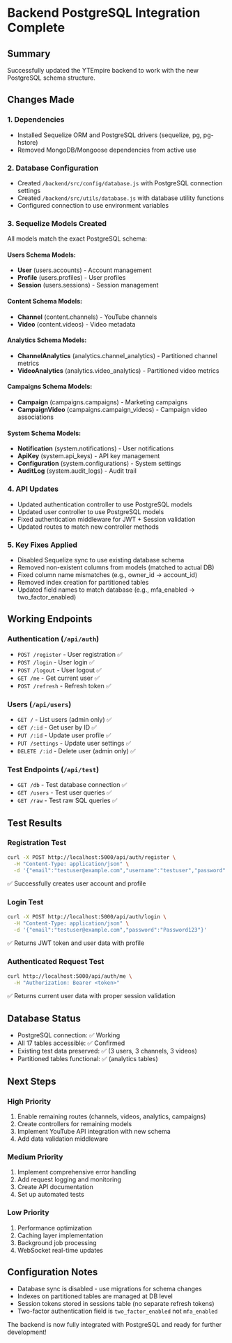# Backend PostgreSQL Integration Complete

## Summary
Successfully updated the YTEmpire backend to work with the new PostgreSQL schema structure.

## Changes Made

### 1. Dependencies
- Installed Sequelize ORM and PostgreSQL drivers (sequelize, pg, pg-hstore)
- Removed MongoDB/Mongoose dependencies from active use

### 2. Database Configuration
- Created `/backend/src/config/database.js` with PostgreSQL connection settings
- Created `/backend/src/utils/database.js` with database utility functions
- Configured connection to use environment variables

### 3. Sequelize Models Created
All models match the exact PostgreSQL schema:

#### Users Schema Models:
- **User** (users.accounts) - Account management
- **Profile** (users.profiles) - User profiles
- **Session** (users.sessions) - Session management

#### Content Schema Models:
- **Channel** (content.channels) - YouTube channels
- **Video** (content.videos) - Video metadata

#### Analytics Schema Models:
- **ChannelAnalytics** (analytics.channel_analytics) - Partitioned channel metrics
- **VideoAnalytics** (analytics.video_analytics) - Partitioned video metrics

#### Campaigns Schema Models:
- **Campaign** (campaigns.campaigns) - Marketing campaigns
- **CampaignVideo** (campaigns.campaign_videos) - Campaign video associations

#### System Schema Models:
- **Notification** (system.notifications) - User notifications
- **ApiKey** (system.api_keys) - API key management
- **Configuration** (system.configurations) - System settings
- **AuditLog** (system.audit_logs) - Audit trail

### 4. API Updates
- Updated authentication controller to use PostgreSQL models
- Updated user controller to use PostgreSQL models
- Fixed authentication middleware for JWT + Session validation
- Updated routes to match new controller methods

### 5. Key Fixes Applied
- Disabled Sequelize sync to use existing database schema
- Removed non-existent columns from models (matched to actual DB)
- Fixed column name mismatches (e.g., owner_id → account_id)
- Removed index creation for partitioned tables
- Updated field names to match database (e.g., mfa_enabled → two_factor_enabled)

## Working Endpoints

### Authentication (`/api/auth`)
- `POST /register` - User registration ✅
- `POST /login` - User login ✅
- `POST /logout` - User logout ✅
- `GET /me` - Get current user ✅
- `POST /refresh` - Refresh token ✅

### Users (`/api/users`)
- `GET /` - List users (admin only) ✅
- `GET /:id` - Get user by ID ✅
- `PUT /:id` - Update user profile ✅
- `PUT /settings` - Update user settings ✅
- `DELETE /:id` - Delete user (admin only) ✅

### Test Endpoints (`/api/test`)
- `GET /db` - Test database connection ✅
- `GET /users` - Test user queries ✅
- `GET /raw` - Test raw SQL queries ✅

## Test Results

### Registration Test
```bash
curl -X POST http://localhost:5000/api/auth/register \
  -H "Content-Type: application/json" \
  -d '{"email":"testuser@example.com","username":"testuser","password":"Password123","accountType":"creator"}'
```
✅ Successfully creates user account and profile

### Login Test
```bash
curl -X POST http://localhost:5000/api/auth/login \
  -H "Content-Type: application/json" \
  -d '{"email":"testuser@example.com","password":"Password123"}'
```
✅ Returns JWT token and user data with profile

### Authenticated Request Test
```bash
curl http://localhost:5000/api/auth/me \
  -H "Authorization: Bearer <token>"
```
✅ Returns current user data with proper session validation

## Database Status
- PostgreSQL connection: ✅ Working
- All 17 tables accessible: ✅ Confirmed
- Existing test data preserved: ✅ (3 users, 3 channels, 3 videos)
- Partitioned tables functional: ✅ (analytics tables)

## Next Steps

### High Priority
1. Enable remaining routes (channels, videos, analytics, campaigns)
2. Create controllers for remaining models
3. Implement YouTube API integration with new schema
4. Add data validation middleware

### Medium Priority
1. Implement comprehensive error handling
2. Add request logging and monitoring
3. Create API documentation
4. Set up automated tests

### Low Priority
1. Performance optimization
2. Caching layer implementation
3. Background job processing
4. WebSocket real-time updates

## Configuration Notes
- Database sync is disabled - use migrations for schema changes
- Indexes on partitioned tables are managed at DB level
- Session tokens stored in sessions table (no separate refresh tokens)
- Two-factor authentication field is `two_factor_enabled` not `mfa_enabled`

The backend is now fully integrated with PostgreSQL and ready for further development!